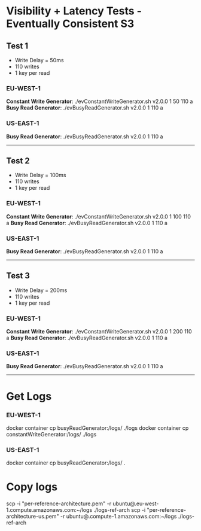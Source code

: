 # Visibility + Latency Tests - Eventually Consistent S3

## Test 1
- Write Delay = 50ms
- 110 writes
- 1 key per read

### EU-WEST-1
**Constant Write Generator**: ./evConstantWriteGenerator.sh v2.0.0 1 50 110 a
**Busy Read Generator**: ./evBusyReadGenerator.sh v2.0.0 1 110 a

### US-EAST-1
**Busy Read Generator**: ./evBusyReadGenerator.sh v2.0.0 1 110 a

---
## Test 2
- Write Delay = 100ms
- 110 writes
- 1 key per read

### EU-WEST-1
**Constant Write Generator**: ./evConstantWriteGenerator.sh v2.0.0 1 100 110 a
**Busy Read Generator**: ./evBusyReadGenerator.sh v2.0.0 1 110 a

### US-EAST-1
**Busy Read Generator**: ./evBusyReadGenerator.sh v2.0.0 1 110 a

---
## Test 3
- Write Delay = 200ms
- 110 writes
- 1 key per read

### EU-WEST-1
**Constant Write Generator**: ./evConstantWriteGenerator.sh v2.0.0 1 200 110 a
**Busy Read Generator**: ./evBusyReadGenerator.sh v2.0.0 1 110 a

### US-EAST-1
**Busy Read Generator**: ./evBusyReadGenerator.sh v2.0.0 1 110 a

---
# Get Logs

### EU-WEST-1
docker container cp busyReadGenerator:/logs/ ./logs
docker container cp constantWriteGenerator:/logs/ ./logs

### US-EAST-1
docker container cp busyReadGenerator:/logs/ .

# Copy logs
scp -i "per-reference-architecture.pem" -r ubuntu@<read-eu-DNS>.eu-west-1.compute.amazonaws.com:~/logs ./logs-ref-arch
scp -i "per-reference-architecture-us.pem" -r ubuntu@<read-us-DNS>.compute-1.amazonaws.com:~/logs ./logs-ref-arch
